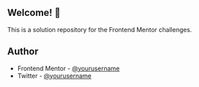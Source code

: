 ## Welcome! 👋

This is a solution repository for the Frontend Mentor challenges.


## Author
- Frontend Mentor - [@yourusername](https://www.frontendmentor.io/profile/msxtafa)
- Twitter - [@yourusername](https://www.twitter.com/msxtafa)


